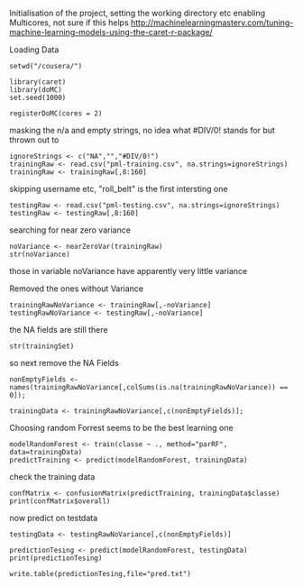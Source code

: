 Initialisation of the project, setting the working directory etc
enabling Multicores, not sure if this helps 
http://machinelearningmastery.com/tuning-machine-learning-models-using-the-caret-r-package/

Loading Data
```{r, message=FALSE}
setwd("/cousera/")

library(caret)
library(doMC)
set.seed(1000)

registerDoMC(cores = 2)
```

masking the n/a and empty strings, no idea what #DIV/0! stands for but thrown out to
```{r, message=FALSE}
ignoreStrings <- c("NA","","#DIV/0!")
trainingRaw <- read.csv("pml-training.csv", na.strings=ignoreStrings)
trainingRaw <- trainingRaw[,8:160]
```
skipping username etc, "roll_belt" is the first intersting one

```{r, message=FALSE}
testingRaw <- read.csv("pml-testing.csv", na.strings=ignoreStrings)
testingRaw <- testingRaw[,8:160]
```
searching for near zero variance

```{r, message=FALSE}
noVariance <- nearZeroVar(trainingRaw)
str(noVariance)
  ```
those in variable noVariance have apparently very little variance

Removed the ones without Variance

```{r, message=FALSE}
trainingRawNoVariance <- trainingRaw[,-noVariance]
testingRawNoVariance <- testingRaw[,-noVariance]
```

the  NA fields are still there
```{r, message=FALSE}
str(trainingSet)
```
so next remove the NA Fields
```{r, message=FALSE}
nonEmptyFields <- names(trainingRawNoVariance[,colSums(is.na(trainingRawNoVariance)) == 0]);

trainingData <- trainingRawNoVariance[,c(nonEmptyFields)];

```
 Choosing random Forrest seems to be the best learning one 
 
```{r, message=FALSE}
modelRandomForest <- train(classe ~ ., method="parRF", data=trainingData)
predictTraining <- predict(modelRandomForest, trainingData)
```
 check the training data
```{r, message=FALSE}
confMatrix <- confusionMatrix(predictTraining, trainingData$classe)
print(confMatrix$overall)
```

 now predict on testdata
```{r, message=FALSE}
testingData <- testingRawNoVariance[,c(nonEmptyFields)]

predictionTesing <- predict(modelRandomForest, testingData)
print(predictionTesing)

write.table(predictionTesing,file="pred.txt")

```

